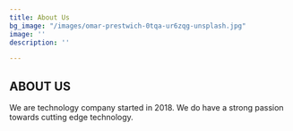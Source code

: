 ```yaml
---
title: About Us
bg_image: "/images/omar-prestwich-0tqa-ur6zqg-unsplash.jpg"
image: ''
description: ''

---
```

## ABOUT US

We are technology company started in 2018. We do have a strong passion towards cutting edge technology. 